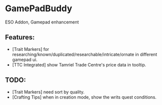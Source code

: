 # GamePadBuddy
ESO Addon, Gamepad enhancement

## Features:
* [Trait Markers] for researching/known/duplicated/researchable/intricate/ornate in different gamepad ui. 
* [TTC Integrated] show Tamriel Trade Centre's price data in tooltip.

## TODO:
* [Trait Markers] need sort by quality.
* [Crafting Tips] when in creation mode, show the writs quest conditions.
